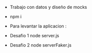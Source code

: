 * Trabajo con datos y diseño de mocks

* npm i
* Para levantar la aplicacion :

* Desafio 1 node server.js
* Desafio 2 node serverFaker.js